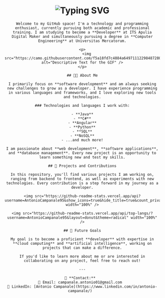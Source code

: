 <div align="center">
    <h1>
        <img src="https://readme-typing-svg.herokuapp.com?font=Fira+Code&pause=1000&color=000000&background=18FF5300&width=435&lines=Hi%2C+I'm+Antonio+Campanale+%F0%9F%91%8B" alt="Typing SVG"/>
    </h1>

    Welcome to my GitHub space! I'm a technology and programming enthusiast, currently pursuing both academic and professional training. I am studying to become a **Developer** at ITS Apulia Digital Maker and simultaneously pursuing a degree in **Computer Engineering** at Universitas Mercatorum.
    
    <p>
        <img src="https://camo.githubusercontent.com/f5a18fd7c4884a6497111229848728058a712f0713d9032a65a90656972d16a7/68747470733a2f2f692e70696e696d672e636f6d2f6f726967696e616c732f62632f36632f31372f62633663313731656565323838613266316531323463373439333033623234652e676966" alt="Descriptive Text for the GIF" />
    </p>

    ## 👨‍💻 About Me

    I primarily focus on **software development** and am always seeking new challenges to grow as a developer. I have experience programming in various languages and frameworks, and I love exploring new tools and technologies.

    ### Technologies and languages I work with:

    - **Java**
    - **C#**
    - **Angular**
    - **Python**
    - **SQL**
    - **NoSQL**
    - ...and much more!

    I am passionate about **web development**, **software applications**, and **database management**. Every new project is an opportunity to learn something new and test my skills.

    ## 🚀 Projects and Contributions

    In this repository, you'll find various projects I am working on, ranging from backend to frontend, as well as experiments with new technologies. Every contribution is a step forward in my journey as a developer.

    <img src="https://github-readme-stats.vercel.app/api?username=AntonioCampanale95&show_icons=true&hide_title=true&count_private=true&theme=tokyonight&langs_count=5" width="100%" />

    <img src="https://github-readme-stats.vercel.app/api/top-langs/?username=AntonioCampanale95&layout=donut&theme=radical" width="100%" />
    
    ## 🎯 Future Goals

    My goal is to become a proficient **developer** with expertise in **cloud computing** and **artificial intelligence**, working on projects that can make a difference.

    If you'd like to learn more about me or are interested in collaborating on any project, feel free to reach out!

    ---

    🔗 **Contact:**  
    📧 Email: campanale.antonio01@gmail.com  
    🔗 LinkedIn: [Antonio Campanale](https://www.linkedin.com/in/antonio-campanale/)  
</div>
